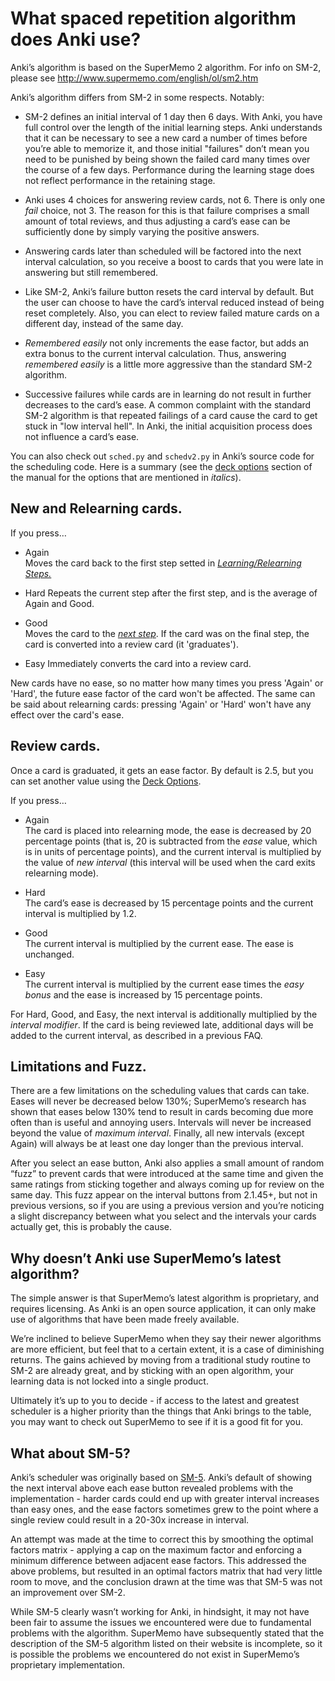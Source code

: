 # What spaced repetition algorithm does Anki use?

Anki’s algorithm is based on the SuperMemo 2 algorithm. For info on
SM-2, please see <http://www.supermemo.com/english/ol/sm2.htm>

Anki’s algorithm differs from SM-2 in some respects. Notably:

- SM-2 defines an initial interval of 1 day then 6 days. With Anki,
  you have full control over the length of the initial learning steps.
  Anki understands that it can be necessary to see a new card a number
  of times before you’re able to memorize it, and those initial
  "failures" don’t mean you need to be punished by being shown the
  failed card many times over the course of a few days. Performance
  during the learning stage does not reflect performance in the
  retaining stage.

- Anki uses 4 choices for answering review cards, not 6. There is only
  one *fail* choice, not 3. The reason for this is that failure
  comprises a small amount of total reviews, and thus adjusting a
  card’s ease can be sufficiently done by simply varying the positive
  answers.

- Answering cards later than scheduled will be factored into the next
  interval calculation, so you receive a boost to cards that you were
  late in answering but still remembered.

- Like SM-2, Anki’s failure button resets the card interval by
  default. But the user can choose to have the card’s interval reduced
  instead of being reset completely. Also, you can elect to review
  failed mature cards on a different day, instead of the same day.

- *Remembered easily* not only increments the ease factor, but adds an
  extra bonus to the current interval calculation. Thus, answering
  *remembered easily* is a little more aggressive than the standard
  SM-2 algorithm.

- Successive failures while cards are in learning do not result in
  further decreases to the card’s ease. A common complaint with the
  standard SM-2 algorithm is that repeated failings of a card cause
  the card to get stuck in "low interval hell". In Anki, the initial
  acquisition process does not influence a card’s ease.

You can also check out `sched.py` and `schedv2.py` in Anki’s source code for the
scheduling code. Here is a summary (see the [deck options](https://docs.ankiweb.net/deck-options.html)
section of the manual for the options that are mentioned in *italics*).

## New and Relearning cards.
If you press…​

- Again  
Moves the card back to the first step setted in [*Learning/Relearning Steps.*](https://docs.ankiweb.net/deck-options.html?#learning-steps)

- Hard 
Repeats the current step after the first step, and is the average of 
Again and Good.

- Good  
Moves the card to the [*next step*](https://docs.ankiweb.net/deck-options.html?#learning-steps). 
If the card was on the final step, the card is converted into a 
review card (it 'graduates').

- Easy 
Immediately converts the card into a review card. 

New cards have no ease, so no matter how many times you press
'Again' or 'Hard', the future ease factor of the card won't be affected. 
The same can be said about relearning cards: pressing 'Again' 
or 'Hard' won't have any effect over the card's ease. 


## Review cards.
Once a card is graduated, it gets an ease factor. By default is 2.5, but you
can set another value using the [Deck Options](https://docs.ankiweb.net/deck-options.html?#starting-ease). 

If you press…​

- Again  
The card is placed into relearning mode, the ease is decreased by 20
percentage points (that is, 20 is subtracted from the *ease* value,
which is in units of percentage points), and the current interval is
multiplied by the value of *new interval* (this interval will be used
when the card exits relearning mode).

- Hard  
The card’s ease is decreased by 15 percentage points and the current
interval is multiplied by 1.2.

- Good  
The current interval is multiplied by the current ease. The ease is
unchanged.

- Easy  
The current interval is multiplied by the current ease times the *easy
bonus* and the ease is increased by 15 percentage points.

For Hard, Good, and Easy, the next interval is additionally multiplied
by the *interval modifier*. If the card is being reviewed late,
additional days will be added to the current interval, as described
in a previous FAQ.


## Limitations and Fuzz.
There are a few limitations on the scheduling values that cards can
take. Eases will never be decreased below 130%; SuperMemo’s research has
shown that eases below 130% tend to result in cards becoming due more
often than is useful and annoying users. Intervals will never be
increased beyond the value of *maximum interval*. Finally, all new
intervals (except Again) will always be at least one day longer than the
previous interval.

After you select an ease button, Anki also applies a small amount of
random “fuzz” to prevent cards that were introduced at the same time and
given the same ratings from sticking together and always coming up for
review on the same day. This fuzz appear on the interval
buttons from 2.1.45+, but not in previous versions, so if you are using 
a previous version and you’re 
noticing a slight discrepancy between what you
select and the intervals your cards actually get, this is probably the
cause.

## Why doesn’t Anki use SuperMemo’s latest algorithm?

The simple answer is that SuperMemo’s latest algorithm is proprietary,
and requires licensing. As Anki is an open source application, it can
only make use of algorithms that have been made freely available.

We’re inclined to believe SuperMemo when they say their newer algorithms
are more efficient, but feel that to a certain extent, it is a case of
diminishing returns. The gains achieved by moving from a traditional
study routine to SM-2 are already great, and by sticking with an open
algorithm, your learning data is not locked into a single product.

Ultimately it’s up to you to decide - if access to the latest and
greatest scheduler is a higher priority than the things that Anki brings
to the table, you may want to check out SuperMemo to see if it is a good
fit for you.

## What about SM-5?

Anki’s scheduler was originally based on
[SM-5](https://www.supermemo.com/english/ol/sm5.htm). Anki’s default of
showing the next interval above each ease button revealed problems with
the implementation - harder cards could end up with greater interval
increases than easy ones, and the ease factors sometimes grew to the
point where a single review could result in a 20-30x increase in
interval.

An attempt was made at the time to correct this by smoothing the optimal
factors matrix - applying a cap on the maximum factor and enforcing a
minimum difference between adjacent ease factors. This addressed the
above problems, but resulted in an optimal factors matrix that had very
little room to move, and the conclusion drawn at the time was that SM-5
was not an improvement over SM-2.

While SM-5 clearly wasn’t working for Anki, in hindsight, it may not
have been fair to assume the issues we encountered were due to
fundamental problems with the algorithm. SuperMemo have subsequently
stated that the description of the SM-5 algorithm listed on their
website is incomplete, so it is possible the problems we encountered do
not exist in SuperMemo’s proprietary implementation.
